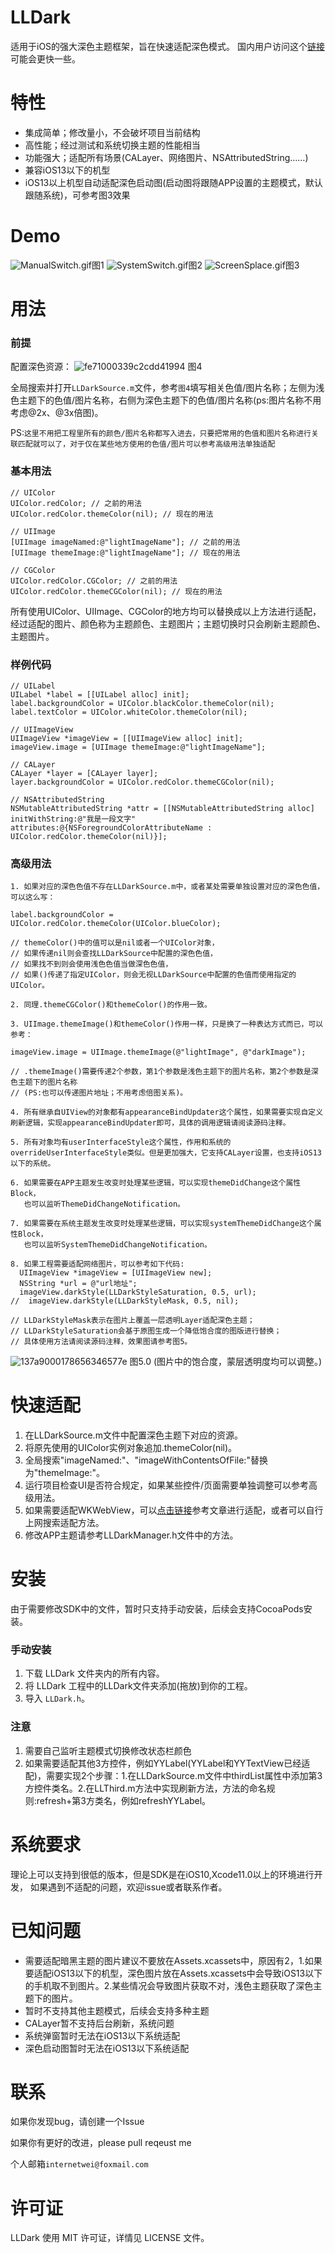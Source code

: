 LLDark
==============
适用于iOS的强大深色主题框架，旨在快速适配深色模式。
国内用户访问这个[链接](https://gitee.com/internetWei/llDark)可能会更快一些。

特性
==============
- 集成简单；修改量小，不会破坏项目当前结构
- 高性能；经过测试和系统切换主题的性能相当
- 功能强大；适配所有场景(CALayer、网络图片、NSAttributedString……)
- 兼容iOS13以下的机型
- iOS13以上机型自动适配深色启动图(启动图将跟随APP设置的主题模式，默认跟随系统)，可参考图3效果

Demo
==============
![ManualSwitch.gif](https://gitee.com/internetWei/llDark/raw/master/Resource/ManualSwitch.gif)图1 ![SystemSwitch.gif](https://gitee.com/internetWei/llDark/raw/master/Resource/SystemSwitch.gif)图2 
![ScreenSplace.gif](https://gitee.com/internetWei/llDark/blob/master/Resource/ScreenSplace.gif)图3

用法
==============

### 前提
配置深色资源：
![fe71000339c2cdd41994](https://pic.downk.cc/item/5fc5d6e5d590d4788a9e8775.png) 图4

全局搜索并打开`LLDarkSource.m`文件，参考`图4`填写相关色值/图片名称；左侧为浅色主题下的色值/图片名称，右侧为深色主题下的色值/图片名称(ps:图片名称不用考虑@2x、@3x倍图)。

PS:`这里不用把工程里所有的颜色/图片名称都写入进去，只要把常用的色值和图片名称进行关联匹配就可以了，对于仅在某些地方使用的色值/图片可以参考高级用法单独适配`


### 基本用法
``````objc
// UIColor
UIColor.redColor; // 之前的用法
UIColor.redColor.themeColor(nil); // 现在的用法

// UIImage
[UIImage imageNamed:@"lightImageName"]; // 之前的用法
[UIImage themeImage:@"lightImageName"]; // 现在的用法

// CGColor
UIColor.redColor.CGColor; // 之前的用法
UIColor.redColor.themeCGColor(nil); // 现在的用法
``````
所有使用UIColor、UIImage、CGColor的地方均可以替换成以上方法进行适配，经过适配的图片、颜色称为主题颜色、主题图片；主题切换时只会刷新主题颜色、主题图片。

### 样例代码
```objc
// UILabel
UILabel *label = [[UILabel alloc] init];
label.backgroundColor = UIColor.blackColor.themeColor(nil);
label.textColor = UIColor.whiteColor.themeColor(nil);

// UIImageView
UIImageView *imageView = [[UIImageView alloc] init];
imageView.image = [UIImage themeImage:@"lightImageName"];

// CALayer
CALayer *layer = [CALayer layer];
layer.backgroundColor = UIColor.redColor.themeCGColor(nil);

// NSAttributedString
NSMutableAttributedString *attr = [[NSMutableAttributedString alloc] initWithString:@"我是一段文字" attributes:@{NSForegroundColorAttributeName : UIColor.redColor.themeColor(nil)}];
```

### 高级用法
``````objc
1. 如果对应的深色色值不存在LLDarkSource.m中，或者某处需要单独设置对应的深色色值，可以这么写：

label.backgroundColor = UIColor.redColor.themeColor(UIColor.blueColor);

// themeColor()中的值可以是nil或者一个UIColor对象，
// 如果传递nil则会查找LLDarkSource中配置的深色色值，
// 如果找不到则会使用浅色色值当做深色色值，
// 如果()传递了指定UIColor，则会无视LLDarkSource中配置的色值而使用指定的UIColor。

2. 同理.themeCGColor()和themeColor()的作用一致。

3. UIImage.themeImage()和themeColor()作用一样，只是换了一种表达方式而已，可以参考：

imageView.image = UIImage.themeImage(@"lightImage", @"darkImage");

// .themeImage()需要传递2个参数，第1个参数是浅色主题下的图片名称，第2个参数是深色主题下的图片名称
// (PS:也可以传递图片地址；不用考虑倍图关系)。

4. 所有继承自UIView的对象都有appearanceBindUpdater这个属性，如果需要实现自定义刷新逻辑，实现appearanceBindUpdater即可，具体的调用逻辑请阅读源码注释。

5. 所有对象均有userInterfaceStyle这个属性，作用和系统的overrideUserInterfaceStyle类似。但是更加强大，它支持CALayer设置，也支持iOS13以下的系统。

6. 如果需要在APP主题发生改变时处理某些逻辑，可以实现themeDidChange这个属性Block，
   也可以监听ThemeDidChangeNotification。
  
7. 如果需要在系统主题发生改变时处理某些逻辑，可以实现systemThemeDidChange这个属性Block，
   也可以监听SystemThemeDidChangeNotification。
   
8. 如果工程需要适配网络图片，可以参考如下代码:
  UIImageView *imageView = [UIImageView new];
  NSString *url = @"url地址";
  imageView.darkStyle(LLDarkStyleSaturation, 0.5, url);
//  imageView.darkStyle(LLDarkStyleMask, 0.5, nil);

// LLDarkStyleMask表示在图片上覆盖一层透明Layer适配深色主题；
// LLDarkStyleSaturation会基于原图生成一个降低饱合度的图版进行替换；
// 具体使用方法请阅读源码注释，效果图请参考图5。
``````

![137a9000178656346577e](https://pic.downk.cc/item/5fc60802d590d4788ab3a29b.png) 图5.0 (图片中的饱合度，蒙层透明度均可以调整。)


快速适配
==============
1. 在LLDarkSource.m文件中配置深色主题下对应的资源。
2. 将原先使用的UIColor实例对象追加.themeColor(nil)。
3. 全局搜索"imageNamed:"、"imageWithContentsOfFile:"替换为"themeImage:"。
4. 运行项目检查UI是否符合规定，如果某些控件/页面需要单独调整可以参考高级用法。
5. 如果需要适配WKWebView，可以[点击链接](https://www.jianshu.com/p/be578117f84c)参考文章进行适配，或者可以自行上网搜索适配方法。
6. 修改APP主题请参考LLDarkManager.h文件中的方法。


安装
==============
由于需要修改SDK中的文件，暂时只支持手动安装，后续会支持CocoaPods安装。

### 手动安装
1. 下载 LLDark 文件夹内的所有内容。
2. 将 LLDark 工程中的LLDark文件夹添加(拖放)到你的工程。
3. 导入 `LLDark.h`。


### 注意
1. 需要自己监听主题模式切换修改状态栏颜色
2. 如果需要适配其他3方控件，例如YYLabel(YYLabel和YYTextView已经适配)，需要实现2个步骤：1.在LLDarkSource.m文件中thirdList属性中添加第3方控件类名。2.在LLThird.m方法中实现刷新方法，方法的命名规则:refresh+第3方类名，例如refreshYYLabel。


系统要求
==============
理论上可以支持到很低的版本，但是SDK是在iOS10,Xcode11.0以上的环境进行开发，
如果遇到不适配的问题，欢迎issue或者联系作者。


已知问题
==============
* 需要适配暗黑主题的图片建议不要放在Assets.xcassets中，原因有2，1.如果要适配iOS13以下的机型，深色图片放在Assets.xcassets中会导致iOS13以下的手机取不到图片。2.某些情况会导致图片获取不对，浅色主题获取了深色主题下的图片。
* 暂时不支持其他主题模式，后续会支持多种主题
* CALayer暂不支持后台刷新，系统问题
* 系统弹窗暂时无法在iOS13以下系统适配
* 深色启动图暂时无法在iOS13以下系统适配

联系
==============
如果你发现bug，请创建一个Issue

如果你有更好的改进，please pull reqeust me

个人邮箱`internetwei@foxmail.com`

许可证
==============
LLDark 使用 MIT 许可证，详情见 LICENSE 文件。
